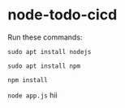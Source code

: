 # node-todo-cicd

Run these commands:


`sudo apt install nodejs`


`sudo apt install npm`


`npm install`

`node app.js`
hii
